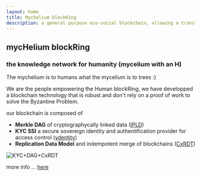 ```yaml
---
layout: home
title: Mychelium blockRing
description: a general purpose eco-social blockchain, allowing a transformation healthcare, economy and social institutions by optimizing the process with a shared observable ledger.
---
```

## mycHelium blockRing

### the knowledge network for humanity (mycelium with an H)

The mychelium is to humans what the mycelium is to trees :)

We are the people empowering the Human blockRing,
we have developped a blockchain technology that is robust
and don't rely on a proof of work to solve the Byzantine Problem.



our blockchain is composed of 

 * **Merkle DAG** of cryptographycally linked data ([IPLD][1])
 * **KYC SSI** a secure sovereign identity and authentification provider for access control ([ydentity][2])
 * **Replication Data Model** and indempotent merge of blockchains ([CxRDT][3])

![KYC+DAG+CxRDT](https://cloudflare-ipfs.com/ipfs/Z5wZ9oUSpsyhALkyTr91krCLGsABB4BTPXPqpyWYKAw4J8KjJ5wqE28k3W14pkz4G9H1Ui/CxRDT.svg)


more info ... [here][4]


[1]: {{site.search}}=!g+Merkle+DAG+blockRing
[2]: {{site.search}}=!g+KYC+SSI+ydentity
[3]: {{site.search}}=!g+CxRDT+blockRing
[4]: {{site.search}}=!g+Mychelium™+blockchain
